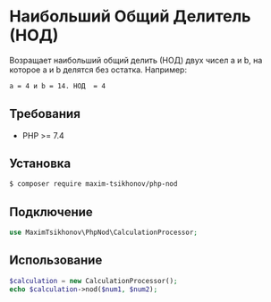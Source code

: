 # Наибольший Общий Делитель (НОД)

Возращает наибольший общий делить (НОД) двух чисел a и b, на которое a и b делятся без остатка.  Например:
```bash
a = 4 и b = 14. НОД  = 4
```

## Требования

- PHP >= 7.4

## Установка

```bash
$ composer require maxim-tsikhonov/php-nod
```

## Подключение

```php
use MaximTsikhonov\PhpNod\CalculationProcessor;
```

## Использование 

```php
$calculation = new CalculationProcessor();
echo $calculation->nod($num1, $num2);
```